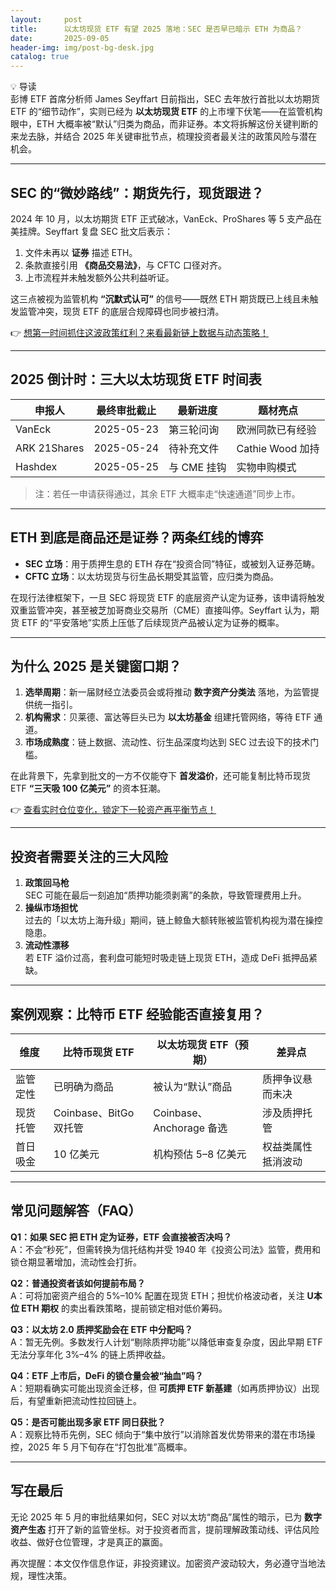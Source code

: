 ```yaml
---
layout:     post
title:      以太坊现货 ETF 有望 2025 落地：SEC 是否早已暗示 ETH 为商品？
date:       2025-09-05
header-img: img/post-bg-desk.jpg
catalog: true
---
```


💡 导读  
彭博 ETF 首席分析师 James Seyffart 日前指出，SEC 去年放行首批以太坊期货 ETF 的“细节动作”，实则已经为 **以太坊现货 ETF** 的上市埋下伏笔——在监管机构眼中，ETH 大概率被“默认”归类为商品，而非证券。本文将拆解这份关键判断的来龙去脉，并结合 2025 年关键审批节点，梳理投资者最关注的政策风险与潜在机会。

---

## SEC 的“微妙路线”：期货先行，现货跟进？

2024 年 10 月，以太坊期货 ETF 正式破冰，VanEck、ProShares 等 5 支产品在美挂牌。Seyffart 复盘 SEC 批文后表示：

1. 文件未再以 **证券** 描述 ETH。  
2. 条款直接引用 **《商品交易法》**，与 CFTC 口径对齐。  
3. 上市流程并未触发额外公共利益听证。

这三点被视为监管机构 **“沉默式认可”** 的信号——既然 ETH 期货既已上线且未触发监管冲突，现货 ETF 的底层合规障碍也同步被扫清。

👉 [想第一时间抓住这波政策红利？来看最新链上数据与动态策略！](https://okxdog.com/)

---

## 2025 倒计时：三大以太坊现货 ETF 时间表

| 申报人        | 最终审批截止    | 最新进度  | 题材亮点         |
|---------------|-----------------|-----------|------------------|
| VanEck        | 2025-05-23      | 第三轮问询 | 欧洲同款已有经验 |
| ARK 21Shares  | 2025-05-24      | 待补充文件 | Cathie Wood 加持 |
| Hashdex       | 2025-05-25      | 与 CME 挂钩 | 实物申购模式     |

> 注：若任一申请获得通过，其余 ETF 大概率走“快速通道”同步上市。

---

## ETH 到底是商品还是证券？两条红线的博弈

- **SEC 立场**：用于质押生息的 ETH 存在“投资合同”特征，或被划入证券范畴。  
- **CFTC 立场**：以太坊现货与衍生品长期受其监管，应归类为商品。  

在现行法律框架下，一旦 SEC 将现货 ETF 的底层资产认定为证券，该申请将触发双重监管冲突，甚至被芝加哥商业交易所（CME）直接叫停。Seyffart 认为，期货 ETF 的“平安落地”实质上压低了后续现货产品被认定为证券的概率。

---

## 为什么 2025 是关键窗口期？

1. **选举周期**：新一届财经立法委员会或将推动 **数字资产分类法** 落地，为监管提供统一指引。  
2. **机构需求**：贝莱德、富达等巨头已为 **以太坊基金** 组建托管网络，等待 ETF 通道。  
3. **市场成熟度**：链上数据、流动性、衍生品深度均达到 SEC 过去设下的技术门槛。

在此背景下，先拿到批文的一方不仅能夺下 **首发溢价**，还可能复制比特币现货 ETF **“三天吸 100 亿美元”** 的资本狂潮。

👉 [查看实时仓位变化，锁定下一轮资产再平衡节点！](https://okxdog.com/)

---

## 投资者需要关注的三大风险

1. **政策回马枪**  
   SEC 可能在最后一刻追加“质押功能须剥离”的条款，导致管理费用上升。  
2. **操纵市场担忧**  
   过去的「以太坊上海升级」期间，链上鲸鱼大额转账被监管机构视为潜在操控隐患。  
3. **流动性漂移**  
   若 ETF 溢价过高，套利盘可能短时吸走链上现货 ETH，造成 DeFi 抵押品紧缺。

---

## 案例观察：比特币 ETF 经验能否直接复用？

| 维度       | 比特币现货 ETF            | 以太坊现货 ETF（预期）     | 差异点               |
|------------|--------------------------|--------------------------|----------------------|
| 监管定性   | 已明确为商品             | 被认为“默认”商品         | 质押争议悬而未决     |
| 现货托管   | Coinbase、BitGo 双托管   | Coinbase、Anchorage 备选 | 涉及质押托管         |
| 首日吸金   | 10 亿美元                | 机构预估 5–8 亿美元       | 权益类属性抵消波动   |

---

## 常见问题解答（FAQ）

**Q1：如果 SEC 把 ETH 定为证券，ETF 会直接被否决吗？**  
A：不会“秒死”，但需转换为信托结构并受 1940 年《投资公司法》监管，费用和锁仓期显著增加，流动性会打折。

**Q2：普通投资者该如何提前布局？**  
A：可将加密资产组合的 5%–10% 配置在现货 ETH；担忧价格波动者，关注 **U本位 ETH 期权** 的卖出看跌策略，提前锁定相对低价筹码。

**Q3：以太坊 2.0 质押奖励会在 ETF 中分配吗？**  
A：暂无先例。多数发行人计划“剔除质押功能”以降低审查复杂度，因此早期 ETF 无法分享年化 3%–4% 的链上质押收益。

**Q4：ETF 上市后，DeFi 的锁仓量会被“抽血”吗？**  
A：短期看确实可能出现资金迁移，但 **可质押 ETF 新基建**（如再质押协议）出现后，有望重新把流动性拉回链上。

**Q5：是否可能出现多家 ETF 同日获批？**  
A：观察比特币先例，SEC 倾向于“集中放行”以消除首发优势带来的潜在市场操控，2025 年 5 月下旬存在“打包批准”高概率。

---

## 写在最后

无论 2025 年 5 月的审批结果如何，SEC 对以太坊“商品”属性的暗示，已为 **数字资产生态** 打开了新的监管坐标。对于投资者而言，提前理解政策动线、评估风险收益、做好仓位管理，才是真正的赢面。

再次提醒：本文仅作信息作证，非投资建议。加密资产波动较大，务必遵守当地法规，理性决策。